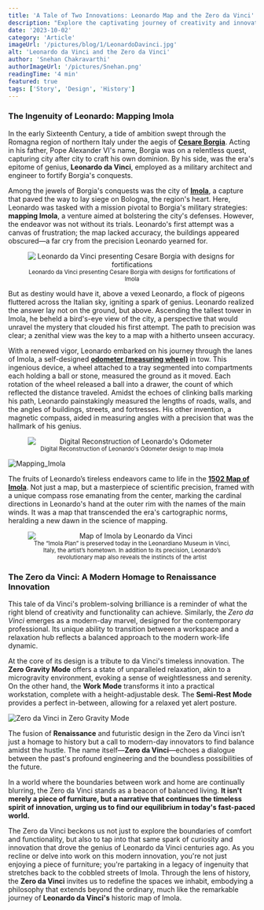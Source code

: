 ```yaml
---
title: 'A Tale of Two Innovations: Leonardo Map and the Zero da Vinci'
description: "Explore the captivating journey of creativity and innovation as we delve into the worlds of two remarkable creations – Leonardo da Vinci's 1502 Map of Imola and the Zero da Vinci. This blog unravels the stories behind these two innovations, centuries apart yet linked by a shared spirit of ingenuity."
date: '2023-10-02'
category: 'Article'
imageUrl: '/pictures/blog/1/LeonardoDavinci.jpg'
alt: 'Leonardo da Vinci and the Zero da Vinci'
author: 'Snehan Chakravarthi'
authorImageUrl: '/pictures/Snehan.png'
readingTime: '4 min'
featured: true
tags: ['Story', 'Design', 'History']
---
```


### The Ingenuity of Leonardo: Mapping Imola

In the early Sixteenth Century, a tide of ambition swept through the Romagna region of northern Italy under the aegis of <a href="https://www.newworldencyclopedia.org/entry/Cesare_Borgia" target="_blank">**Cesare Borgia**</a>. Acting in his father, Pope Alexander VI's name, Borgia was on a relentless quest, capturing city after city to craft his own dominion. By his side, was the era's epitome of genius, **Leonardo da Vinci**, employed as a military architect and engineer to fortify Borgia's conquests.

<!-- ![Leonardo da Vinci presenting Cesare Borgia with designs for fortifications](/pictures/blog/1/4.jpg)
<sup>_Leonardo da Vinci presenting Cesare Borgia with designs for fortifications_</sup> -->

Among the jewels of Borgia's conquests was the city of <a href="https://en.wikipedia.org/wiki/Imola" target="_blank"> **Imola**</a>, a capture that paved the way to lay siege on Bologna, the region's heart. Here, Leonardo was tasked with a mission pivotal to Borgia's military strategies: **mapping Imola**, a venture aimed at bolstering the city's defenses. However, the endeavor was not without its trials. Leonardo's first attempt was a canvas of frustration; the map lacked accuracy, the buildings appeared obscured—a far cry from the precision Leonardo yearned for.

<figure style="text-align: center;">
  <img src="/pictures/blog/1/4.jpg" alt="Leonardo da Vinci presenting Cesare Borgia with designs for fortifications" style="display: block; margin: 0 auto; max-width: 100%; height: auto;"/>
  <figcaption style="text-align: center; font-size: smaller;">
    Leonardo da Vinci presenting Cesare Borgia with designs for fortifications of Imola
  </figcaption>
</figure>

But as destiny would have it, above a vexed Leonardo, a flock of pigeons fluttered across the Italian sky, igniting a spark of genius. Leonardo realized the answer lay not on the ground, but above. Ascending the tallest tower in Imola, he beheld a bird's-eye view of the city, a perspective that would unravel the mystery that clouded his first attempt. The path to precision was clear; a zenithal view was the key to a map with a hitherto unseen accuracy.

With a renewed vigor, Leonardo embarked on his journey through the lanes of Imola, a self-designed <a href="https://www.researchgate.net/figure/Design-of-the-odometer-by-Leonardo-da-Vinci-in-folio-1r-b-of-the-Codex-Atlanticus_fig2_343771516" target="_blank">**odometer (measuring wheel)**</a> in tow. This ingenious device, a wheel attached to a tray segmented into compartments each holding a ball or stone, measured the ground as it moved. Each rotation of the wheel released a ball into a drawer, the count of which reflected the distance traveled. Amidst the echoes of clinking balls marking his path, Leonardo painstakingly measured the lengths of roads, walls, and the angles of buildings, streets, and fortresses. His other invention, a magnetic compass, aided in measuring angles with a precision that was the hallmark of his genius.

<figure style="text-align: center;">
  <img src="/pictures/blog/1/5.jpg" alt="Digital Reconstruction of Leonardo's Odometer" style="display: block; margin: 0 auto; max-width: 100%; height: auto;"/>
  <figcaption style="text-align: center; font-size: smaller;">
    Digital Reconstruction of Leonardo's Odometer design to map Imola
  </figcaption>
</figure>

![Mapping_Imola](/pictures/blog/1/2.jpg)

The fruits of Leonardo’s tireless endeavors came to life in the <a href="https://www.vox.com/2019/4/11/18306214/leonardo-map-imola" target="_blank">**1502 Map of Imola**</a>. Not just a map, but a masterpiece of scientific precision, framed with a unique compass rose emanating from the center, marking the cardinal directions in Leonardo's hand at the outer rim with the names of the main winds. It was a map that transcended the era's cartographic norms, heralding a new dawn in the science of mapping.

<figure style="text-align: center;">
  <img src="/pictures/blog/1/map.jpg" alt="Map of Imola by Leonardo da Vinci" style="display: block; margin: 0 auto; max-width: 100%; height: auto;"/>
  <figcaption style="text-align: center; font-size: smaller;">
   The “Imola Plan” is preserved today in the Leonardiano Museum in Vinci, Italy, the artist’s hometown. In addition to its precision, Leonardo’s revolutionary map also reveals the instincts of the artist
  </figcaption>
</figure>

### The Zero da Vinci: A Modern Homage to Renaissance Innovation

This tale of da Vinci's problem-solving brilliance is a reminder of what the right blend of creativity and functionality can achieve. Similarly, the _Zero da Vinci_ emerges as a modern-day marvel, designed for the contemporary professional. Its unique ability to transition between a workspace and a relaxation hub reflects a balanced approach to the modern work-life dynamic.

At the core of its design is a tribute to da Vinci's timeless innovation. The **Zero Gravity Mode** offers a state of unparalleled relaxation, akin to a microgravity environment, evoking a sense of weightlessness and serenity. On the other hand, the **Work Mode** transforms it into a practical workstation, complete with a height-adjustable desk. The **Semi-Rest Mode** provides a perfect in-between, allowing for a relaxed yet alert posture.

![Zero da Vinci in Zero Gravity Mode](/pictures/blog/1/1.jpg)

The fusion of **Renaissance** and futuristic design in the Zero da Vinci isn’t just a homage to history but a call to modern-day innovators to find balance amidst the hustle. The name itself—**Zero da Vinci**—echoes a dialogue between the past's profound engineering and the boundless possibilities of the future.

In a world where the boundaries between work and home are continually blurring, the Zero da Vinci stands as a beacon of balanced living. **It isn't merely a piece of furniture, but a narrative that continues the timeless spirit of innovation, urging us to find our equilibrium in today's fast-paced world.**

The Zero da Vinci beckons us not just to explore the boundaries of comfort and functionality, but also to tap into that same spark of curiosity and innovation that drove the genius of Leonardo da Vinci centuries ago. As you recline or delve into work on this modern innovation, you're not just enjoying a piece of furniture; you're partaking in a legacy of ingenuity that stretches back to the cobbled streets of Imola. Through the lens of history, the **Zero da Vinci** invites us to redefine the spaces we inhabit, embodying a philosophy that extends beyond the ordinary, much like the remarkable journey of **Leonardo da Vinci's** historic map of Imola.
